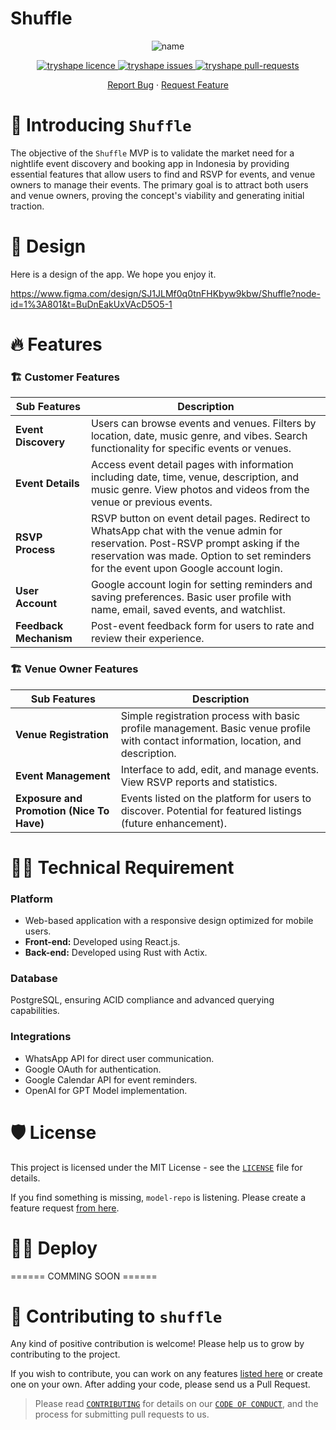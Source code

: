 # Shuffle

<p align="center">
<img src="https://i.ibb.co.com/1RL40CB/Shuffle-MVP-Requirement.png" alt="name" />
<p/>


<p align="center">
<a href="https://github.com/atapas/model-repo/blob/master/LICENSE" target="blank">
<img src="https://img.shields.io/github/license/atapas/model-repo?style=flat-square" alt="tryshape licence" />
<a href="https://github.com/atapas/model-repo/issues" target="blank">
<img src="https://img.shields.io/github/issues/atapas/model-repo?style=flat-square" alt="tryshape issues"/>
</a>
<a href="https://github.com/atapas/model-repo/pulls" target="blank">
<img src="https://img.shields.io/github/issues-pr/atapas/model-repo?style=flat-square" alt="tryshape pull-requests"/>
</a>

<p align="center">
    <a href="https://github.com/TryShape/tryshape/issues/new/choose">Report Bug</a>
    ·
    <a href="https://github.com/TryShape/tryshape/issues/new/choose">Request Feature</a>
</p>

# 👋 Introducing `Shuffle`

The objective of the `Shuffle` MVP is to validate the market need for a nightlife event discovery and booking app in Indonesia by providing essential features that allow users to find and RSVP for events, and venue owners to manage their events. The primary goal is to attract both users and venue owners, proving the concept's viability and generating initial traction.


 

# 🚀 Design

Here is a design of the app. We hope you enjoy it.

https://www.figma.com/design/SJ1JLMf0q0tnFHKbyw9kbw/Shuffle?node-id=1%3A801&t=BuDnEakUxVAcD5O5-1



# 🔥 Features


### 🏗️ Customer Features


| **Sub Features**  | **Description**                                                                                                                                                      |
|------------------------|----------------------------------------------------------------------------------------------------------------------------------------------------------------------|
| **Event Discovery**    | Users can browse events and venues. Filters by location, date, music genre, and vibes. Search functionality for specific events or venues.                            |
| **Event Details**      | Access event detail pages with information including date, time, venue, description, and music genre. View photos and videos from the venue or previous events.       |
| **RSVP Process**       | RSVP button on event detail pages. Redirect to WhatsApp chat with the venue admin for reservation. Post-RSVP prompt asking if the reservation was made. Option to set reminders for the event upon Google account login. |
| **User Account**       | Google account login for setting reminders and saving preferences. Basic user profile with name, email, saved events, and watchlist.                                  |
| **Feedback Mechanism** | Post-event feedback form for users to rate and review their experience.                                                                                              |

### 🏗️ Venue Owner Features

| **Sub Features**                        | **Description**                                                                                           |
|-------------------------------------------------|-----------------------------------------------------------------------------------------------------------|
| **Venue Registration**                          | Simple registration process with basic profile management. Basic venue profile with contact information, location, and description. |
| **Event Management**                            | Interface to add, edit, and manage events. View RSVP reports and statistics.                               |
| **Exposure and Promotion (Nice To Have)**       | Events listed on the platform for users to discover. Potential for featured listings (future enhancement). |



# 🧑‍🔧 Technical Requirement

### Platform
- Web-based application with a responsive design optimized for mobile users.
- **Front-end:** Developed using React.js.
- **Back-end:** Developed using Rust with Actix.
### Database
PostgreSQL, ensuring ACID compliance and advanced querying capabilities.

### Integrations
- WhatsApp API for direct user communication.
- Google OAuth for authentication.
- Google Calendar API for event reminders.
- OpenAI for GPT Model implementation.




# 🛡️ License

This project is licensed under the MIT License - see the [`LICENSE`](LICENSE) file for details.


If you find something is missing, `model-repo` is listening. Please create a feature request [from here](https://github.com/atapas/model-repo/issues/new/choose).

# 🏃‍♀️ Deploy

====== COMMING SOON ======


# 🤝 Contributing to `shuffle`

Any kind of positive contribution is welcome! Please help us to grow by contributing to the project.

If you wish to contribute, you can work on any features [listed here](https://github.com/atapas/model-repo#-upcoming-features) or create one on your own. After adding your code, please send us a Pull Request.

> Please read [`CONTRIBUTING`](CONTRIBUTING.md) for details on our [`CODE OF CONDUCT`](CODE_OF_CONDUCT.md), and the process for submitting pull requests to us.

